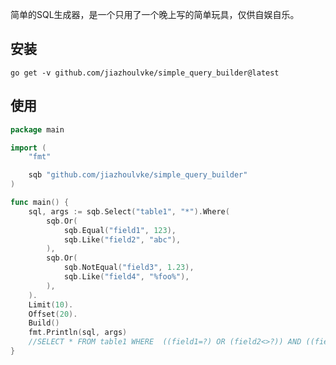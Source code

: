 简单的SQL生成器，是一个只用了一个晚上写的简单玩具，仅供自娱自乐。

## 安装

`go get -v github.com/jiazhoulvke/simple_query_builder@latest`

## 使用

```go
package main

import (
	"fmt"

	sqb "github.com/jiazhoulvke/simple_query_builder"
)

func main() {
	sql, args := sqb.Select("table1", "*").Where(
		sqb.Or(
		    sqb.Equal("field1", 123),
		    sqb.Like("field2", "abc"),
		),
		sqb.Or(
		    sqb.NotEqual("field3", 1.23),
		    sqb.Like("field4", "%foo%"),
		),
	).
	Limit(10).
	Offset(20).
	Build()
	fmt.Println(sql, args)
	//SELECT * FROM table1 WHERE  ((field1=?) OR (field2<>?)) AND ((field3 IS NULL) OR (field4 LIKE '%foo%')) LIMIT 10 OFFSET 20 [123 abc]
}
```
